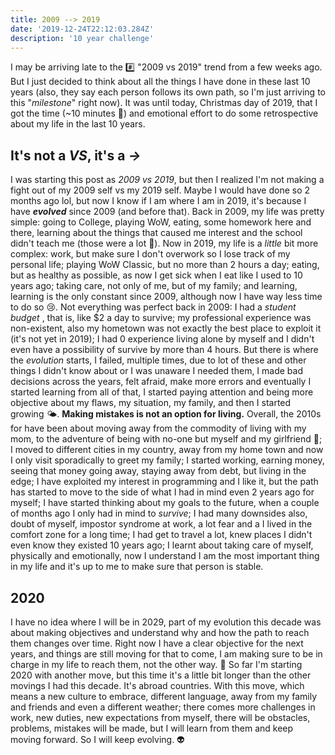 ```yaml
---
title: 2009 --> 2019
date: '2019-12-24T22:12:03.284Z'
description: '10 year challenge'
---
```


I may be arriving late to the #️⃣ "2009 vs 2019" trend from a few weeks ago. But I just decided to think about all the things I have done in these last 10 years (also, they say each person follows its own path, so I'm just arriving to this "_milestone_" right now). It was until today, Christmas day of 2019, that I got the time (~10 minutes 👀) and emotional effort to do some retrospective about my life in the last 10 years.

## It's not a _VS_, it's a _->_

I was starting this post as _2009 vs 2019_, but then I realized I'm not making a fight out of my 2009 self vs my 2019 self. Maybe I would have done so 2 months ago lol, but now I know if I am where I am in 2019, it's because I have **_evolved_** since 2009 (and before that).
Back in 2009, my life was pretty simple: going to College, playing WoW, eating, some homework here and there, learning about the things that caused me interest and the school didn't teach me (those were a lot 🤔).
Now in 2019, my life is a _little_ bit more complex: work, but make sure I don't overwork so I lose track of my personal life; playing WoW Classic, but no more than 2 hours a day; eating, but as healthy as possible, as now I get sick when I eat like I used to 10 years ago; taking care, not only of me, but of my family; and learning, learning is the only constant since 2009, although now I have way less time to do so 😢.
Not everything was perfect back in 2009: I had a _student budget_ , that is, like $2 a day to survive; my professional experience was non-existent, also my hometown was not exactly the best place to exploit it (it's not yet in 2019); I had 0 experience living alone by myself and I didn't even have a possibility of survive by more than 4 hours. But there is where the _evolution_ starts, I failed, multiple times, due to lot of these and other things I didn't know about or I was unaware I needed them, I made bad decisions across the years, felt afraid, make more errors and eventually I started learning from all of that, I started paying attention and being more objective about my flaws, my situation, my family, and then I started growing 🌤. **Making mistakes is not an option for living.**
Overall, the 2010s for have been about moving away from the commodity of living with my mom, to the adventure of being with no-one but myself and my girlfriend 👫; I moved to different cities in my country, away from my home town and now I only visit sporadically to greet my family; I started working, earning money, seeing that money going away, staying away from debt, but living in the edge; I have exploited my interest in programming and I like it, but the path has started to move to the side of what I had in mind even 2 years ago for myself; I have started thinking about my goals to the future, when a couple of months ago I only had in mind to _survive_; I had many downsides also, doubt of myself, impostor syndrome at work, a lot fear and a I lived in the comfort zone for a long time; I had get to travel a lot, knew places I didn't even know they existed 10 years ago; I learnt about taking care of myself, physically and emotionally, now I understand I am the most important thing in my life and it's up to me to make sure that person is stable.

## 2020

I have no idea where I will be in 2029, part of my evolution this decade was about making objectives and understand why and how the path to reach them changes over time. Right now I have a clear objective for the next years, and things are still moving for that to come, I am making sure to be in charge in my life to reach them, not the other way. 🖖
So far I'm starting 2020 with another move, but this time it's a little bit longer than the other movings I had this decade. It's abroad countries. With this move, which means a new culture to embrace, different language, away from my family and friends and even a different weather; there comes more challenges in work, new duties, new expectations from myself, there will be obstacles, problems, mistakes will be made, but I will learn from them and keep moving forward. So I will keep evolving. 👽

